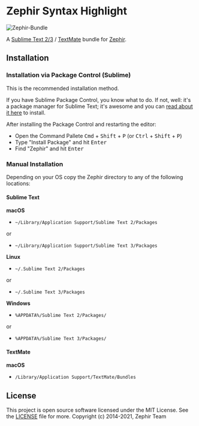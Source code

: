 # Zephir Syntax Highlight

![Zephir-Bundle](https://cloud.githubusercontent.com/assets/1256298/25757879/fea213e8-31d4-11e7-8821-38c1009e07bc.png)

A [Sublime Text 2/3](http://www.sublimetext.com/) / [TextMate](http://macromates.com/) bundle for
[Zephir](http://zephir-lang.com).

## Installation

### Installation via Package Control (Sublime)

This is the recommended installation method.

If you have Sublime Package Control, you know what to do. If not, well: it's a package manager for Sublime Text;
it's awesome and you can [read about it here](http://wbond.net/sublime_packages/package_control) to install.

After installing the Package Control and restarting the editor:

* Open the Command Pallete <kbd>Cmd</kbd> + <kbd>Shift</kbd> + <kbd>P</kbd>
  (or <kbd>Ctrl</kbd> + <kbd>Shift</kbd> + <kbd>P</kbd>)
* Type "Install Package" and hit <kbd>Enter</kbd>
* Find "Zephir" and hit <kbd>Enter</kbd>


### Manual Installation

Depending on your OS copy the Zephir directory to any of the following locations:

#### Sublime Text

**macOS**

* `~/Library/Application Support/Sublime Text 2/Packages`

or

* `~/Library/Application Support/Sublime Text 3/Packages`

**Linux**

* `~/.Sublime Text 2/Packages`

or

* `~/.Sublime Text 3/Packages`

**Windows**

* `%APPDATA%/Sublime Text 2/Packages/`

or

* `%APPDATA%/Sublime Text 3/Packages/`

#### TextMate

**macOS**

* `/Library/Application Support/TextMate/Bundles`

## License

This project is open source software licensed under the MIT License. See the [LICENSE](https://github.com/zephir-lang/zephir-sublime/blob/master/LICENSE) file for more.
Copyright (c) 2014-2021, Zephir Team
